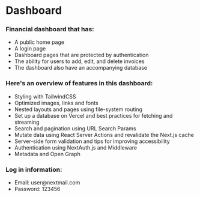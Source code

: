 <h1>Dashboard</h1>

<h3>Financial dashboard that has:</h3>
<ul>
	<li>A public home page</li>
	<li>A login page</li>
	<li>Dashboard pages that are protected by authentication</li>
	<li>The ability for users to add, edit, and delete invoices</li>
	<li>The dashboard also have an accompanying database</li>
</ul>

<h3>Here's an overview of features in this dashboard:</h3>
<ul>
	<li>Styling with TailwindCSS</li>
	<li>Optimized images, links and fonts</li>
	<li>Nested layouts and pages using file-system routing</li>
	<li>Set up a database on Vercel and best practices for fetching and streaming</li>
	<li>Search and pagination using URL Search Params</li>
	<li>Mutate data using React Server Actions and revalidate the Next.js cache</li>
	<li>Server-side form validation and tips for improving accessibility</li>
	<li>Authentication using NextAuth.js and Middleware</li>
	<li>Metadata and Open Graph</li>
</ul>

<h3>Log in information:</h3>
<ul>
	<li>Email: user@nextmail.com</li>
	<li>Password: 123456</li>
</ul>
